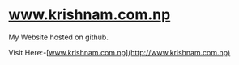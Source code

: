 # www.krishnam.com.np
My Website hosted on github.

Visit Here:-[www.krishnam.com.np](http://www.krishnam.com.np)
